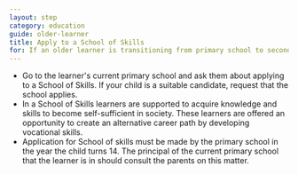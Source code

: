 ```yaml
---
layout: step
category: education
guide: older-learner
title: Apply to a School of Skills
for: If an older learner is transitioning from primary school to secondary school and you are unsure of what to do this is a useful first step
---
```

- Go to the learner's current primary school and ask them about applying to a School of Skills. If your child is a suitable candidate, request that the school applies.
- In a School of Skills learners are supported to acquire knowledge and skills to become self-sufficient in society. These learners are offered an opportunity to create an alternative career path by developing vocational skills.
- Application for School of skills must be made by the primary school in the year the child turns 14. The principal of the current primary school that the learner is in should consult the parents on this matter.